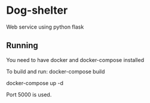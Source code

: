 # Dog-shelter
Web service using python flask

## Running
You need to have docker and docker-compose installed

To build and run:
docker-compose build

docker-compose up -d

Port 5000 is used.

